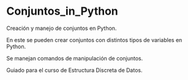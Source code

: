 # Conjuntos_in_Python
Creación y manejo de conjuntos en Python.

En este se pueden crear conjuntos con distintos tipos de variables en Python.

Se manejan comandos de manipulación de conjuntos.

Guiado para el curso de Estructura Discreta de Datos.
